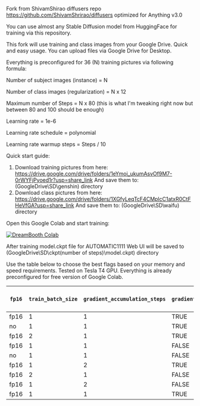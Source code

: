 Fork from ShivamShirao diffusers repo https://github.com/ShivamShrirao/diffusers optimized for Anything v3.0 

You can use almost any Stable Diffusion model from HuggingFace for training via this repository. 

This fork will use training and class images from your Google Drive. Quick and easy usage. You can upload files via Google Drive for Desktop. 

Everything is preconfigured for 36 (N) training pictures via following formula:

Number of subject images (instance) = N

Number of class images (regularization) = N x 12

Maximum number of Steps = N x 80 (this is what I'm tweaking right now but between 80 and 100 should be enough)

Learning rate = 1e-6

Learning rate schedule = polynomial

Learning rate warmup steps = Steps / 10

Quick start guide:

1) Download training pictures from here: https://drive.google.com/drive/folders/1eYmoi_ukumAsvOf9M7-0rWYFjPyoed1r?usp=share_link
And save them to: (GoogleDrive\SD\genshin) directory
2) Download class pictures from here: https://drive.google.com/drive/folders/1XGfyLeqTcF4CMplcC1atxR0CtFHeVfGA?usp=share_link
And save them to: (GoogleDrive\SD\waifu) directory

Open this Google Colab and start training:

[![DreamBooth Colab](https://colab.research.google.com/assets/colab-badge.svg)](https://colab.research.google.com/github/LuffyThefox/diffusers/blob/main/examples/dreambooth/DreamBooth_Anything.ipynb)

After training model.ckpt file for AUTOMATIC1111 Web UI will be saved to (GoogleDrive\SD\ckpt\(number of steps)\model.ckpt) directory

Use the table below to choose the best flags based on your memory and speed requirements. Tested on Tesla T4 GPU.
Everything is already preconfigured for free version of Google Colab.

| `fp16` | `train_batch_size` | `gradient_accumulation_steps` | `gradient_checkpointing` | `use_8bit_adam` | GB VRAM usage | Speed (it/s) |
| ---- | ------------------ | ----------------------------- | ----------------------- | --------------- | ---------- | ------------ |
| fp16 | 1                  | 1                             | TRUE                    | TRUE            | 9.92       | 0.93         |
| no   | 1                  | 1                             | TRUE                    | TRUE            | 10.08      | 0.42         |
| fp16 | 2                  | 1                             | TRUE                    | TRUE            | 10.4       | 0.66         |
| fp16 | 1                  | 1                             | FALSE                   | TRUE            | 11.17      | 1.14         |
| no   | 1                  | 1                             | FALSE                   | TRUE            | 11.17      | 0.49         |
| fp16 | 1                  | 2                             | TRUE                    | TRUE            | 11.56      | 1            |
| fp16 | 2                  | 1                             | FALSE                   | TRUE            | 13.67      | 0.82         |
| fp16 | 1                  | 2                             | FALSE                   | TRUE            | 13.7       | 0.83         |
| fp16 | 1                  | 1                             | TRUE                    | FALSE           | 15.79      | 0.77         |
